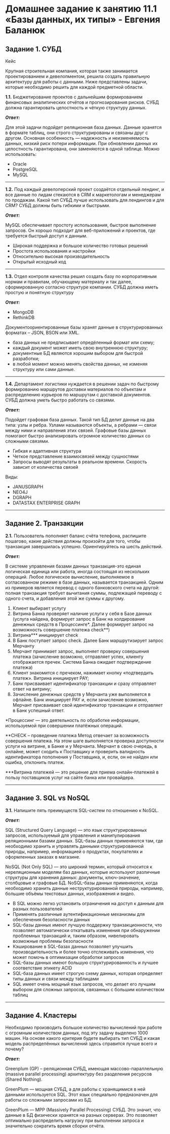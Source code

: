 # Домашнее задание к занятию 11.1 «Базы данных, их типы» - Евгения Баланюк

## Задание 1. СУБД

Кейс

Крупная строительная компания, которая также занимается проектированием и 
девелопментом, решила создать правильную архитектуру для работы с данными. 
Ниже представлены задачи, которые необходимо решить для каждой предметной 
области.

**1.1.** Бюджетирование проектов с дальнейшим формированием финансовых 
аналитических отчётов и прогнозирования рисков. СУБД должна гарантировать 
целостность и чёткую структуру данных.

***Ответ:***

Для этой задачи подойдет реляционная база данных. Данные хранятся в формате таблиц, они строго структурированы и связаны друг с другом.
Основная особенность — надежность и неизменяемость данных, низкий риск потери информации. При обновлении данных их целостность гарантирована, они заменяются в одной таблице.
Можно использовать: 
- Oracle 
- PostgreSQL 
- MySQL
---
**1.2.** Под каждый девелоперский проект создаётся отдельный лендинг, и все 
данные по лидам стекаются в CRM к маркетологам и менеджерам по продажам. 
Какой тип СУБД лучше использовать для лендингов и для CRM? СУБД должны 
быть гибкими и быстрыми. 

***Ответ:***

MySQL обеспечивает простоту использования, быстрое выполнение запросов. Он хорошо подходит для веб-приложений и проектов, где требуется быстрый доступ к данным.
- Широкая поддержка и большое количество готовых решений
- Простота использования и настройки
- Относительно высокая производительность
- Открытый исходный код
---
**1.3.** Отдел контроля качества решил создать базу по корпоративным нормам и 
правилам, обучающему материалу и так далее, сформированную согласно 
структуре компании. СУБД должна иметь простую и понятную структуру

***Ответ:***

- MongoDB
- RethinkDB

Документоориентированные базы хранят данные в структурированных форматах – JSON, BSON или XML.

- база данных не предписывает опредёленный формат или схему;
- каждый документ может иметь свою внутреннюю структуру;
- документные БД являются хорошим выбором для быстрой разработки;
- в любой момент можно менять свойства данных, не изменяя структуру или сами данные.
---
**1.4.** Департамент логистики нуждается в решении задач по быстрому 
формированию маршрутов доставки материалов по объектам и распределению 
курьеров по маршрутам с доставкой документов. СУБД должна уметь быстро 
работать со связями.

***Ответ:***

Подойдет графовая база данных. Такой тип БД делит данные на два типа: узлы и ребра. Узлами называются объекты, а ребрами — связи между ними и направления этих связей. 
Графовые базы данных помогают быстро анализировать огромное количество данных со сложными связями.

- Гибкая и адаптивная структура
- Четкое представление взаимосвязей между сущностями
- Запросы выводят результаты в реальном времени. Скорость зависит от количества связей
 
Виды: 

- JANUSGRAPH
- NEO4J
- DGRAPH
- DATASTAX ENTERPRISE GRAPH

---
## Задание 2. Транзакции

**2.1.** Пользователь пополняет баланс счёта телефона, распишите пошагово, 
какие действия должны произойти для того, чтобы транзакция завершилась 
успешно. Ориентируйтесь на шесть действий.

***Ответ:***

В системе управления базами данных транзакция-это единая логическая единица или работа, иногда состоящая из нескольких операций. 
Любое логическое вычисление, выполняемое в согласованном режиме в базе данных, называется транзакцией. 
Одним из примеров является перевод с одного банковского счета на другой: полная транзакция требует вычитания суммы, подлежащей переводу с одного счета, и добавления этой же суммы к другому.

1. Клиент выбирает услугу
2. Витрина Банка проверяет наличие услуги у себя в Базе данных (услуга найдена, формирует запрос в Банк на холдирование денежных средств в Процессинге*. Далее формирует запрос на возможность совершение платежа check**)
3. Витрина*** инициирует check
4. В Банк поступает запрос check. Далее Банк маршрутизирует запрос Мерчанту
5. Мерчант принимает запрос, выполняет проверку совершения платежа (зачисление возможно, отправляет успех, клиенту отображается пречек. Система Банка ожидает подтверждение платежа) 
6. Клиент знакомится с пречеком, нажимает кнопку «подтвердить платеж». Витрина инициирует PAY;
7. Банк присваивает идентификатор транзакции и сразу отправляет ответ на витрину; 
8. Зачисление денежных средств у Мерчанта уже выполняется в офлайне. Банк инициирует PAY и, если зачисление возможно, Мерчант присваивает свой идентификатор транзакции и отправляет в Банк успешный ответ.

*Процессинг — это деятельность по обработке информации, используемой при совершении платёжных операций.

**CHECK – проведение платежа
Метод отвечает за возможность совершения платежа. На этом шаге выполняется проверка доступности услуги на витрине, в Банке и у Мерчанта. Мерчант в свою очередь, в онлайне, может сходить к Поставщику и проверить валидность идентификатора пополнения у Поставщика, и, если, он не найден или ошибка, отклонить платеж.

***Витрина платежей — это решение для приема онлайн-платежей в пользу поставщиков услуг на сайте банка или провайдера.


---
## Задание 3. SQL vs NoSQL

**3.1.** Напишите пять преимуществ SQL-систем по отношению к NoSQL.

***Ответ:***

SQL (Structured Query Language) — это язык структурированных запросов, используемый для управления и манипулирования реляционными базами данных. SQL-базы данных применяются там, где необходимо хранить и управлять данными структурированной природы, например, информацией о продуктах, покупателях и оформленных заказах в магазине.

NoSQL (Not Only SQL) — это широкий термин, который относится к нереляционным моделям баз данных, которые используют различные структуры для хранения данных: документы, ключ-значение, столбцовые и графовые БД. NoSQL-базы данных применяются, когда необходимо хранить данные неструктурированной природы, например, большие объёмы текстовых данных, изображения и видео.

- В SQL можно легко установить ограничения на доступ к данным для разных пользователей 
- Применять различные аутентификационные механизмы для обеспечения безопасности данных
- SQL-базы данных имеют лучшую поддержку транзакционности, что позволяет автоматически откатывать изменения при обнаружении проблемных транзакций и, таким образом, нивелировать возможные проблемы безопасности
- Кэширование в SQL-базах данных позволяет улучшить производительность и более точно отслеживать изменения, что может помочь в оптимизации обработки запросов
- SQL-базы данных имеют большую структурированность и лучшее соответствие этикету ACID
- SQL-база данных имеет строгую схему данных, которая определяет типы данных и связи между таблицами
- SQL имеет очень мощный язык запросов, что делает его лучшим выбором для сложных запросов, связанных с большим количеством таблиц

---
## Задание 4. Кластеры

Необходимо производить большое количество вычислений при работе с огромным количеством данных, под эту задачу выделено 1000 машин.
На основе какого критерия будете выбирать тип СУБД и какая модель распределённых вычислений здесь справится лучше всего и почему?

***Ответ:***

Greenplum (GP) – реляционная СУБД, имеющая массово-параллельную (massive parallel processing) архитектуру без разделения ресурсов (Shared Nothing).

GreenPlum — мощная СУБД, а для работы с хранящимися в ней данными используется SQL. Этот язык специально предназначен для работы со сложными запросами из БД.

GreenPlum — MPP (Massively Parallel Processing) СУБД. Это значит, что данные в БД физически хранятся на разных серверах. 
Это позволяет оптимально распределить нагрузку при выполнении запроса и значительно сократить время сборки отчёта.

